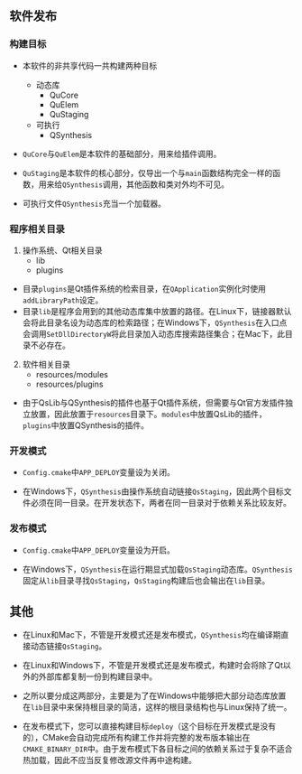 
## 软件发布

### 构建目标

+ 本软件的非共享代码一共构建两种目标
    + 动态库
        + QuCore
        + QuElem
        + QuStaging
    + 可执行
        + QSynthesis

+ `QuCore`与`QuElem`是本软件的基础部分，用来给插件调用。

+ `QuStaging`是本软件的核心部分，仅导出一个与`main`函数结构完全一样的函数，用来给`QSynthesis`调用，其他函数和类对外均不可见。

+ 可执行文件`QSynthesis`充当一个加载器。

### 程序相关目录

1. 操作系统、Qt相关目录
    + lib
    + plugins
+ 目录`plugins`是Qt插件系统的检索目录，在`QApplication`实例化时使用`addLibraryPath`设定。
+ 目录`lib`是程序会用到的其他动态库集中放置的路径。在Linux下，链接器默认会将此目录名设为动态库的检索路径；在Windows下，`QSynthesis`在入口点会调用`SetDllDirectoryW`将此目录加入动态库搜索路径集合；在Mac下，此目录不必存在。

2. 软件相关目录
    + resources/modules
    + resources/plugins

+ 由于QsLib与QSynthesis的插件也基于Qt插件系统，但需要与Qt官方发插件独立放置，因此放置于`resources`目录下。`modules`中放置QsLib的插件，`plugins`中放置QSynthesis的插件。

### 开发模式

+ `Config.cmake`中`APP_DEPLOY`变量设为关闭。

+ 在Windows下，`QSynthesis`由操作系统自动链接`QsStaging`，因此两个目标文件必须在同一目录。在开发状态下，两者在同一目录对于依赖关系比较友好。

### 发布模式

+ `Config.cmake`中`APP_DEPLOY`变量设为开启。

+ 在Windows下，`QSynthesis`在运行期显式加载`QsStaging`动态库。`QSynthesis`固定从`lib`目录寻找`QsStaging`，`QsStaging`构建后也会输出在`lib`目录。

## 其他

+ 在Linux和Mac下，不管是开发模式还是发布模式，`QSynthesis`均在编译期直接动态链接`QsStaging`。

+ 在Linux和Windows下，不管是开发模式还是发布模式，构建时会将除了Qt以外的外部库都复制一份到构建目录中。

+ 之所以要分成这两部分，主要是为了在Windows中能够把大部分动态库放置在`lib`目录中来保持根目录的简洁，这样的根目录结构也与Linux保持了统一。

+ 在发布模式下，您可以直接构建目标`deploy`（这个目标在开发模式是没有的），CMake会自动完成所有构建工作并将完整的发布版本输出在`CMAKE_BINARY_DIR`中。由于发布模式下各目标之间的依赖关系过于复杂不适合热加载，因此不应当反复修改源文件再中途构建。